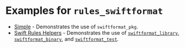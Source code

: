 # Examples for `rules_swiftformat`

- [Simple](/examples/simple) - Demonstrates the use of `swiftformat_pkg`.
- [Swift Rules Helpers](/examples/swift_rules_helpers) - Demonstrates the use of
[`swiftformat_library`](/doc/rules_and_macros_overview.md#swiftformat_library),
[`swiftformat_binary`](/doc/rules_and_macros_overview.md#swiftformat_binary), and
[`swiftformat_test`](/doc/rules_and_macros_overview.md#swiftformat_test). 
